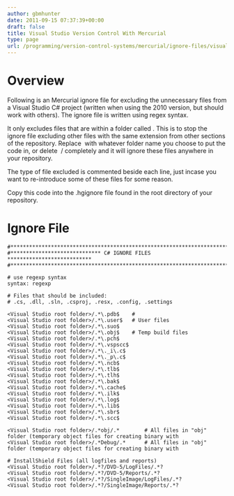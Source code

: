 ```yaml
---
author: gbmhunter
date: 2011-09-15 07:37:39+00:00
draft: false
title: Visual Studio Version Control With Mercurial
type: page
url: /programming/version-control-systems/mercurial/ignore-files/visual-studio-version-control-with-mercurial
---
```


# Overview




Following is an Mercurial ignore file for excluding the unnecessary files from a Visual Studio C# project (written when using the 2010 version, but should work with others). The ignore file is written using regex syntax.




It only excludes files that are within a folder called <Visual Studio root folder>. This is to stop the ignore file excluding other files with the same extension from other sections of the repository. Replace <Visual Studio root folder> with whatever folder name you choose to put the code in, or delete  <Visual Studio root folder>/ completely and it will ignore these files anywhere in your repository.




The type of file excluded is commented beside each line, just incase you want to re-introduce some of these files for some reason.




Copy this code into the .hgignore file found in the root directory of your repository.




# Ignore File



    
    #*************************************************************************
    #***************************** C# IGNORE FILES ***************************
    #*************************************************************************
    
    # use regexp syntax
    syntax: regexp
    
    # Files that should be included:
    # .cs, .dll, .sln, .csproj, .resx, .config, .settings
    
    <Visual Studio root folder>/.*\.pdb$    # 
    <Visual Studio root folder>/.*\.user$   # User files
    <Visual Studio root folder>/.*\.suo$
    <Visual Studio root folder>/.*\.obj$    # Temp build files
    <Visual Studio root folder>/.*\.pch$
    <Visual Studio root folder>/.*\.vspscc$
    <Visual Studio root folder>/.*\._i\.c$
    <Visual Studio root folder>/.*\._p\.c$
    <Visual Studio root folder>/.*\.ncb$
    <Visual Studio root folder>/.*\.tlb$
    <Visual Studio root folder>/.*\.tlh$
    <Visual Studio root folder>/.*\.bak$
    <Visual Studio root folder>/.*\.cache$
    <Visual Studio root folder>/.*\.ilk$
    <Visual Studio root folder>/.*\.log$
    <Visual Studio root folder>/.*\.lib$
    <Visual Studio root folder>/.*\.sbr$
    <Visual Studio root folder>/.*\.scc$
    
    <Visual Studio root folder>/.*obj/.* 		# All files in "obj" folder (temporary object files for creating binary with
    <Visual Studio root folder>/.*Debug/.* 		# All files in "obj" folder (temporary object files for creating binary with
    
    # InstallShield Files (all logfiles and reports)
    <Visual Studio root folder>/.*?/DVD-5/LogFiles/.*?
    <Visual Studio root folder>/.*?/DVD-5/Reports/.*?
    <Visual Studio root folder>/.*?/SingleImage/LogFiles/.*?
    <Visual Studio root folder>/.*?/SingleImage/Reports/.*?
